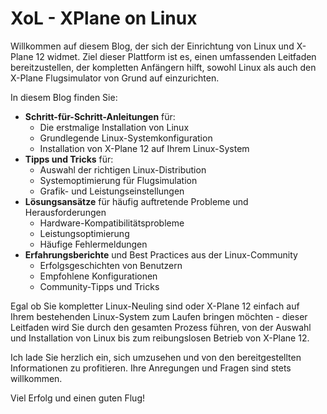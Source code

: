 # XoL - XPlane on Linux

Willkommen auf diesem Blog, der sich der Einrichtung von Linux und X-Plane 12 widmet. Ziel dieser Plattform ist es, einen umfassenden Leitfaden bereitzustellen, der kompletten Anfängern hilft, sowohl Linux als auch den X-Plane Flugsimulator von Grund auf einzurichten.

In diesem Blog finden Sie:

- **Schritt-für-Schritt-Anleitungen** für:
    - Die erstmalige Installation von Linux
    - Grundlegende Linux-Systemkonfiguration
    - Installation von X-Plane 12 auf Ihrem Linux-System
- **Tipps und Tricks** für:
    - Auswahl der richtigen Linux-Distribution
    - Systemoptimierung für Flugsimulation
    - Grafik- und Leistungseinstellungen
- **Lösungsansätze** für häufig auftretende Probleme und Herausforderungen
    - Hardware-Kompatibilitätsprobleme
    - Leistungsoptimierung
    - Häufige Fehlermeldungen
- **Erfahrungsberichte** und Best Practices aus der Linux-Community
    - Erfolgsgeschichten von Benutzern
    - Empfohlene Konfigurationen
    - Community-Tipps und Tricks

Egal ob Sie kompletter Linux-Neuling sind oder X-Plane 12 einfach auf Ihrem bestehenden Linux-System zum Laufen bringen möchten - dieser Leitfaden wird Sie durch den gesamten Prozess führen, von der Auswahl und Installation von Linux bis zum reibungslosen Betrieb von X-Plane 12.

Ich lade Sie herzlich ein, sich umzusehen und von den bereitgestellten Informationen zu profitieren. Ihre Anregungen und Fragen sind stets willkommen.

Viel Erfolg und einen guten Flug!